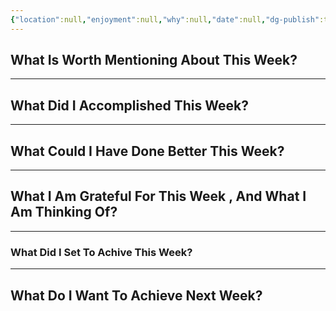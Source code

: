 ```yaml
---
{"location":null,"enjoyment":null,"why":null,"date":null,"dg-publish":true,"dg-home":null,"tags":["weeklyreviews"],"aliases":null,"permalink":"/templates/weekly-note-template/","dgPassFrontmatter":true,"updated":"2025-01-18T18:12:53.844+05:30"}
---
```



## What Is Worth Mentioning About This Week?



---

## What Did I Accomplished This Week?



---

## What Could I Have Done Better This Week?



---

## What I Am Grateful For This Week , And What I Am Thinking Of?



---

### What Did I Set To Achive This Week?



---

## What Do I Want To Achieve Next Week?